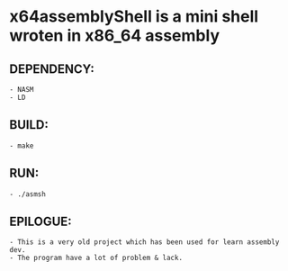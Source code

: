 # x64assemblyShell is a mini shell wroten in x86_64 assembly

## DEPENDENCY:
    - NASM
    - LD

## BUILD:
    - make

## RUN:
    - ./asmsh

## EPILOGUE:
    - This is a very old project which has been used for learn assembly dev. 
    - The program have a lot of problem & lack.
